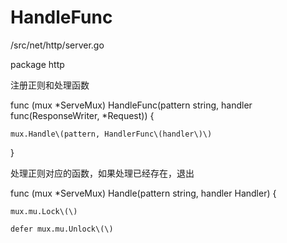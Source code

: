# HandleFunc

/src/net/http/server.go

package http

注册正则和处理函数

func \(mux \*ServeMux\) HandleFunc\(pattern string, handler func\(ResponseWriter, \*Request\)\) {

```
mux.Handle\(pattern, HandlerFunc\(handler\)\)
```

}

处理正则对应的函数，如果处理已经存在，退出

func \(mux \*ServeMux\) Handle\(pattern string, handler Handler\) {

	mux.mu.Lock\(\)

	defer mux.mu.Unlock\(\)

